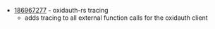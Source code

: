 - [186967277](https://www.pivotaltracker.com/story/show/186967277) - oxidauth-rs tracing
    - adds tracing to all external function calls for the oxidauth client

